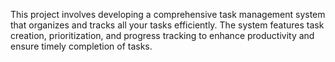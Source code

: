 This project involves developing a comprehensive task management system that organizes and tracks all your tasks efficiently. The system features task creation, prioritization, and progress tracking to enhance productivity and ensure timely completion of tasks.